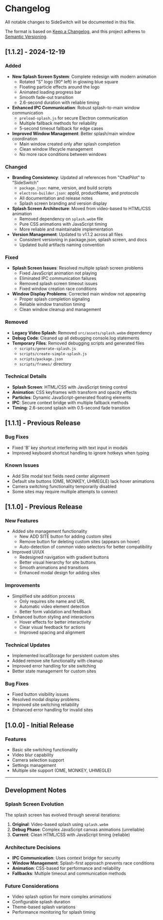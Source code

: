 # Changelog

All notable changes to SideSwitch will be documented in this file.

The format is based on [Keep a Changelog](https://keepachangelog.com/en/1.0.0/),
and this project adheres to [Semantic Versioning](https://semver.org/spec/v2.0.0.html).

## [1.1.2] - 2024-12-19

### Added
- **New Splash Screen System**: Complete redesign with modern animation
  - Rotated "S" logo (90° left) in glowing blue square
  - Floating particle effects around the logo
  - Animated loading progress bar
  - Smooth fade-out transition
  - 2.6-second duration with reliable timing
- **Enhanced IPC Communication**: Robust splash-to-main window communication
  - `preload-splash.js` for secure Electron communication
  - Multiple fallback methods for reliability
  - 5-second timeout fallback for edge cases
- **Improved Window Management**: Better splash/main window coordination
  - Main window created only after splash completion
  - Clean window lifecycle management
  - No more race conditions between windows

### Changed
- **Branding Consistency**: Updated all references from "ChatPilot" to "SideSwitch"
  - `package.json`: name, version, and build scripts
  - `electron-builder.json`: appId, productName, and protocols
  - All documentation and release notes
  - Splash screen branding and version display
- **Splash Screen Architecture**: Moved from video-based to HTML/CSS animation
  - Removed dependency on `splash.webm` file
  - Pure CSS animations with JavaScript timing
  - More reliable and maintainable implementation
- **Version Management**: Updated to v1.1.2 across all files
  - Consistent versioning in package.json, splash screen, and docs
  - Updated build artifacts naming convention

### Fixed
- **Splash Screen Issues**: Resolved multiple splash screen problems
  - Fixed JavaScript animation not playing
  - Eliminated IPC communication failures
  - Removed splash screen timeout issues
  - Fixed window creation race conditions
- **Window Display Problems**: Corrected main window not appearing
  - Proper splash completion signaling
  - Reliable window transition timing
  - Clean window cleanup and management

### Removed
- **Legacy Video Splash**: Removed `src/assets/splash.webm` dependency
- **Debug Code**: Cleaned up all debugging console.log statements
- **Temporary Files**: Removed debugging scripts and generated files
  - `scripts/generate-splash.js`
  - `scripts/create-simple-splash.js`
  - `scripts/package.json`
  - `scripts/frames/` directory

### Technical Details
- **Splash Screen**: HTML/CSS with JavaScript timing control
- **Animation**: CSS keyframes with transform and opacity effects
- **Particles**: Dynamic JavaScript-generated floating elements
- **IPC**: Secure context bridge with multiple fallback methods
- **Timing**: 2.6-second splash with 0.5-second fade transition

## [1.1.1] - Previous Release

### Bug Fixes
- Fixed 'B' key shortcut interfering with text input in modals
- Improved keyboard shortcut handling to ignore hotkeys when typing

### Known Issues
- Add Site modal text fields need center alignment
- Default site buttons (OME, MONKEY, UHMEGLE) lack hover animations
- Camera switching functionality temporarily disabled
- Some sites may require multiple attempts to connect

## [1.1.0] - Previous Release

### New Features
- Added site management functionality
  - New ADD SITE button for adding custom sites
  - Remove button for deleting custom sites (appears on hover)
  - Auto-detection of common video selectors for better compatibility
- Improved UI/UX
  - Redesigned navigation with gradient buttons
  - Better visual hierarchy for site buttons
  - Smooth animations and transitions
  - Enhanced modal design for adding sites

### Improvements
- Simplified site addition process
  - Only requires site name and URL
  - Automatic video element detection
  - Better form validation and feedback
- Enhanced button styling and interactions
  - Hover effects for better interactivity
  - Clear visual feedback for actions
  - Improved spacing and alignment

### Technical Updates
- Implemented localStorage for persistent custom sites
- Added remove site functionality with cleanup
- Improved error handling for site switching
- Better state management for custom sites

### Bug Fixes
- Fixed button visibility issues
- Resolved modal display problems
- Improved site switching reliability
- Enhanced error handling for invalid sites

## [1.0.0] - Initial Release

### Features
- Basic site switching functionality
- Video blur capability
- Camera selection support
- Settings management
- Multiple site support (OME, MONKEY, UHMEGLE)

---

## Development Notes

### Splash Screen Evolution
The splash screen has evolved through several iterations:
1. **Original**: Video-based splash using `splash.webm`
2. **Debug Phase**: Complex JavaScript canvas animations (unreliable)
3. **Current**: Clean HTML/CSS with JavaScript timing (reliable)

### Architecture Decisions
- **IPC Communication**: Uses context bridge for security
- **Window Management**: Splash-first approach prevents race conditions
- **Animation**: CSS-based for performance and reliability
- **Fallbacks**: Multiple timeout and communication methods

### Future Considerations
- Video splash option for more complex animations
- Configurable splash duration
- Theme-based splash variations
- Performance monitoring for splash timing
